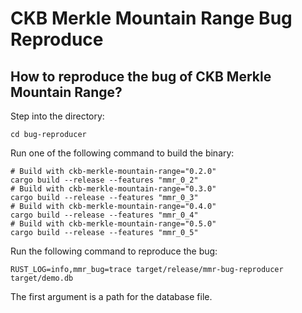 # CKB Merkle Mountain Range Bug Reproduce

## How to reproduce the bug of CKB Merkle Mountain Range?

Step into the directory:
```shell
cd bug-reproducer
```

Run one of the following command to build the binary:
```shell
# Build with ckb-merkle-mountain-range="0.2.0"
cargo build --release --features "mmr_0_2"
# Build with ckb-merkle-mountain-range="0.3.0"
cargo build --release --features "mmr_0_3"
# Build with ckb-merkle-mountain-range="0.4.0"
cargo build --release --features "mmr_0_4"
# Build with ckb-merkle-mountain-range="0.5.0"
cargo build --release --features "mmr_0_5"
```

Run the following command to reproduce the bug:
```shell
RUST_LOG=info,mmr_bug=trace target/release/mmr-bug-reproducer target/demo.db
```
The first argument is a path for the database file.
